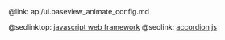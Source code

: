 @link: api/ui.baseview_animate_config.md

@seolinktop: [javascript web framework](https://webix.com)
@seolink: [accordion js](https://webix.com/widget/accordion/)